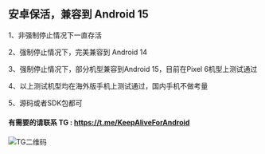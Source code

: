 ## 安卓保活，兼容到 Android 15 

1、非强制停止情况下一直存活 

2、强制停止情况下，完美兼容到 Android 14 

3、强制停止情况下，部分机型兼容到Android 15，目前在Pixel 6机型上测试通过

4、以上测试机型均在海外版手机上测试通过，国内手机不做考量 

5、源码或者SDK包都可 

#### 有需要的请联系 TG : https://t.me/KeepAliveForAndroid

![TG二维码](https://github.com/hnscf/KeepAliveForAndroid/blob/main/KeepAliveForAndroid.png)




